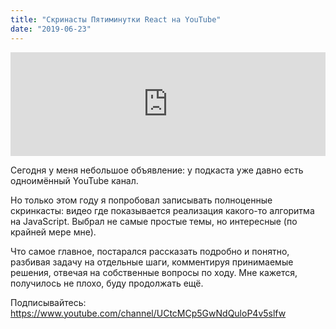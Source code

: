 ```yaml
---
title: "Скринасты Пятиминутки React на YouTube"
date: "2019-06-23"
---
```


<iframe width="100%" height="166" scrolling="no" frameborder="no" allow="autoplay" src="https://w.soundcloud.com/player/?url=https%3A//api.soundcloud.com/tracks/641013810&color=%23ff5500&auto_play=false&hide_related=true&show_comments=true&show_user=true&show_reposts=false&show_teaser=true"></iframe>

Сегодня у меня небольшое объявление: у подкаста уже давно есть одноимённый YouTube канал.

Но только этом году я попробовал записывать полноценные скринкасты: видео где показывается реализация какого-то алгоритма на JavaScript. Выбрал не самые простые темы, но интересные (по крайней мере мне). 

Что самое главное, постарался рассказать подробно и понятно, разбивая задачу на отдельные шаги, комментируя принимаемые решения, отвечая на собственные вопросы по ходу. Мне кажется, получилось не плохо, буду продолжать ещё.

Подписывайтесь: https://www.youtube.com/channel/UCtcMCp5GwNdQuloP4v5slfw
